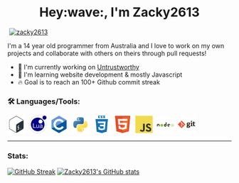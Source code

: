 <h1 align=center> Hey:wave:, I'm Zacky2613 </h1>


<img src="https://komarev.com/ghpvc/?username=Zacky2613&style=flat-square&color=blue" alt=""/>
<a href="https://github.com/ryo-ma/github-profile-trophy"><img src="https://github-profile-trophy.vercel.app/?username=zacky2613" alt="zacky2613" /></a><br>

I'm a 14 year old programmer from Australia and I love to work on my own projects and collaborate with others on theirs through pull requests!
- 🔭 I'm currently working on <a href="https://github.com/Zacky2613/Untrustworthy">Untrustworthy</a>
- :seedling: I'm learning website development & mostly Javascript 
- :fire: Goal is to reach an 100+ Github commit streak

### :hammer_and_wrench: Languages/Tools:
<div>
    <img src="https://github.com/devicons/devicon/blob/master/icons/bash/bash-original.svg"  title="Lua" alt="Lua" width="40" height="40"/>&nbsp;
    <img src="https://github.com/devicons/devicon/blob/master/icons/lua/lua-original-wordmark.svg"  title="Lua" alt="Lua" width="40" height="40"/>&nbsp;
    <img src="https://github.com/devicons/devicon/blob/master/icons/c/c-original.svg"  title="C" alt="C" width="40" height="40"/>&nbsp;
    <img src="https://github.com/devicons/devicon/blob/master/icons/python/python-original.svg"  title="Python" alt="Python" width="40" height="40"/>&nbsp;
    <img src="https://github.com/devicons/devicon/blob/master/icons/css3/css3-plain-wordmark.svg"  title="CSS3" alt="CSS" width="40" height="40"/>&nbsp;
    <img src="https://github.com/devicons/devicon/blob/master/icons/html5/html5-original.svg" title="HTML5" alt="HTML" width="40" height="40"/>&nbsp;
    <img src="https://github.com/devicons/devicon/blob/master/icons/javascript/javascript-original.svg" title="JavaScript" alt="JavaScript" width="40" height="40"/>&nbsp;
    <img src="https://github.com/devicons/devicon/blob/master/icons/nodejs/nodejs-original-wordmark.svg" title="NodeJS" alt="NodeJS" width="40" height="40"/>&nbsp;
    <img src="https://github.com/devicons/devicon/blob/master/icons/git/git-original-wordmark.svg" title="Git" **alt="Git" width="40" height="40"/>
</div>

---

### Stats:
[![GitHub Streak](https://github-readme-streak-stats.herokuapp.com?user=zacky2613&theme=dark)](https://git.io/streak-stats)
[![Zacky2613's GitHub stats](https://github-readme-stats-sigma-five.vercel.app/api?username=Zacky2613&show_icons=true&theme=radical&count_private=true)](https://github.com/anuraghazra/github-readme-stats)
